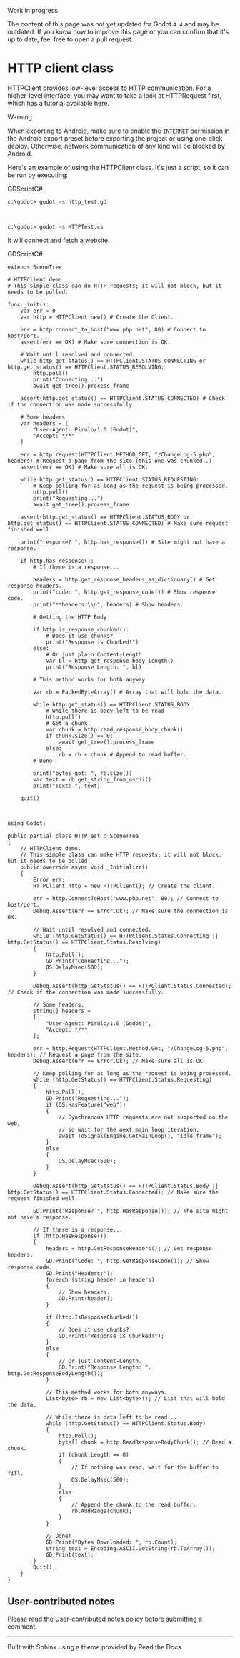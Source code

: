 Work in progress

The content of this page was not yet updated for Godot `4.4` and may be
outdated. If you know how to improve this page or you can confirm that it's up
to date, feel free to open a pull request.

# HTTP client class

HTTPClient provides low-level access to HTTP communication. For a higher-level
interface, you may want to take a look at HTTPRequest first, which has a
tutorial available here.

Warning

When exporting to Android, make sure to enable the `INTERNET` permission in
the Android export preset before exporting the project or using one-click
deploy. Otherwise, network communication of any kind will be blocked by
Android.

Here's an example of using the HTTPClient class. It's just a script, so it can
be run by executing:

GDScriptC#

    
    
    c:\godot> godot -s http_test.gd
    
    
    
    c:\godot> godot -s HTTPTest.cs
    

It will connect and fetch a website.

GDScriptC#

    
    
    extends SceneTree
    
    # HTTPClient demo
    # This simple class can do HTTP requests; it will not block, but it needs to be polled.
    
    func _init():
        var err = 0
        var http = HTTPClient.new() # Create the Client.
    
        err = http.connect_to_host("www.php.net", 80) # Connect to host/port.
        assert(err == OK) # Make sure connection is OK.
    
        # Wait until resolved and connected.
        while http.get_status() == HTTPClient.STATUS_CONNECTING or http.get_status() == HTTPClient.STATUS_RESOLVING:
            http.poll()
            print("Connecting...")
            await get_tree().process_frame
    
        assert(http.get_status() == HTTPClient.STATUS_CONNECTED) # Check if the connection was made successfully.
    
        # Some headers
        var headers = [
            "User-Agent: Pirulo/1.0 (Godot)",
            "Accept: */*"
        ]
    
        err = http.request(HTTPClient.METHOD_GET, "/ChangeLog-5.php", headers) # Request a page from the site (this one was chunked..)
        assert(err == OK) # Make sure all is OK.
    
        while http.get_status() == HTTPClient.STATUS_REQUESTING:
            # Keep polling for as long as the request is being processed.
            http.poll()
            print("Requesting...")
            await get_tree().process_frame
    
        assert(http.get_status() == HTTPClient.STATUS_BODY or http.get_status() == HTTPClient.STATUS_CONNECTED) # Make sure request finished well.
    
        print("response? ", http.has_response()) # Site might not have a response.
    
        if http.has_response():
            # If there is a response...
    
            headers = http.get_response_headers_as_dictionary() # Get response headers.
            print("code: ", http.get_response_code()) # Show response code.
            print("**headers:\\n", headers) # Show headers.
    
            # Getting the HTTP Body
    
            if http.is_response_chunked():
                # Does it use chunks?
                print("Response is Chunked!")
            else:
                # Or just plain Content-Length
                var bl = http.get_response_body_length()
                print("Response Length: ", bl)
    
            # This method works for both anyway
    
            var rb = PackedByteArray() # Array that will hold the data.
    
            while http.get_status() == HTTPClient.STATUS_BODY:
                # While there is body left to be read
                http.poll()
                # Get a chunk.
                var chunk = http.read_response_body_chunk()
                if chunk.size() == 0:
                    await get_tree().process_frame
                else:
                    rb = rb + chunk # Append to read buffer.
            # Done!
    
            print("bytes got: ", rb.size())
            var text = rb.get_string_from_ascii()
            print("Text: ", text)
    
        quit()
    
    
    
    using Godot;
    
    public partial class HTTPTest : SceneTree
    {
        // HTTPClient demo.
        // This simple class can make HTTP requests; it will not block, but it needs to be polled.
        public override async void _Initialize()
        {
            Error err;
            HTTPClient http = new HTTPClient(); // Create the client.
    
            err = http.ConnectToHost("www.php.net", 80); // Connect to host/port.
            Debug.Assert(err == Error.Ok); // Make sure the connection is OK.
    
            // Wait until resolved and connected.
            while (http.GetStatus() == HTTPClient.Status.Connecting || http.GetStatus() == HTTPClient.Status.Resolving)
            {
                http.Poll();
                GD.Print("Connecting...");
                OS.DelayMsec(500);
            }
    
            Debug.Assert(http.GetStatus() == HTTPClient.Status.Connected); // Check if the connection was made successfully.
    
            // Some headers.
            string[] headers =
            [
                "User-Agent: Pirulo/1.0 (Godot)",
                "Accept: */*",
            ];
    
            err = http.Request(HTTPClient.Method.Get, "/ChangeLog-5.php", headers); // Request a page from the site.
            Debug.Assert(err == Error.Ok); // Make sure all is OK.
    
            // Keep polling for as long as the request is being processed.
            while (http.GetStatus() == HTTPClient.Status.Requesting)
            {
                http.Poll();
                GD.Print("Requesting...");
                if (OS.HasFeature("web"))
                {
                    // Synchronous HTTP requests are not supported on the web,
                    // so wait for the next main loop iteration.
                    await ToSignal(Engine.GetMainLoop(), "idle_frame");
                }
                else
                {
                    OS.DelayMsec(500);
                }
            }
    
            Debug.Assert(http.GetStatus() == HTTPClient.Status.Body || http.GetStatus() == HTTPClient.Status.Connected); // Make sure the request finished well.
    
            GD.Print("Response? ", http.HasResponse()); // The site might not have a response.
    
            // If there is a response...
            if (http.HasResponse())
            {
                headers = http.GetResponseHeaders(); // Get response headers.
                GD.Print("Code: ", http.GetResponseCode()); // Show response code.
                GD.Print("Headers:");
                foreach (string header in headers)
                {
                    // Show headers.
                    GD.Print(header);
                }
    
                if (http.IsResponseChunked())
                {
                    // Does it use chunks?
                    GD.Print("Response is Chunked!");
                }
                else
                {
                    // Or just Content-Length.
                    GD.Print("Response Length: ", http.GetResponseBodyLength());
                }
    
                // This method works for both anyways.
                List<byte> rb = new List<byte>(); // List that will hold the data.
    
                // While there is data left to be read...
                while (http.GetStatus() == HTTPClient.Status.Body)
                {
                    http.Poll();
                    byte[] chunk = http.ReadResponseBodyChunk(); // Read a chunk.
                    if (chunk.Length == 0)
                    {
                        // If nothing was read, wait for the buffer to fill.
                        OS.DelayMsec(500);
                    }
                    else
                    {
                        // Append the chunk to the read buffer.
                        rb.AddRange(chunk);
                    }
                }
    
                // Done!
                GD.Print("Bytes Downloaded: ", rb.Count);
                string text = Encoding.ASCII.GetString(rb.ToArray());
                GD.Print(text);
            }
            Quit();
        }
    }
    

## User-contributed notes

Please read the User-contributed notes policy before submitting a comment.

* * *

Built with Sphinx using a theme provided by Read the Docs.

